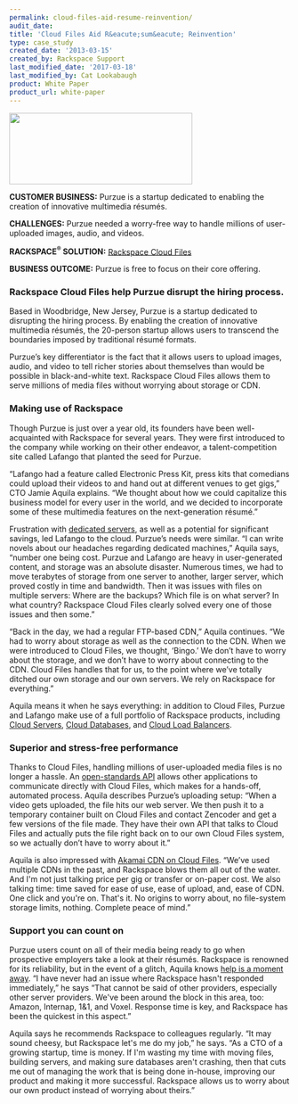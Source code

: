 ```yaml
---
permalink: cloud-files-aid-resume-reinvention/
audit_date:
title: 'Cloud Files Aid R&eacute;sum&eacute; Reinvention'
type: case_study
created_date: '2013-03-15'
created_by: Rackspace Support
last_modified_date: '2017-03-18'
last_modified_by: Cat Lookabaugh
product: White Paper
product_url: white-paper
---
```


<a href="https://purzue.com/">
   <img src="{% asset_path UseCases/cloud-files-aid-resume-reinvention/Purzue.png %}" width="329" height="128" />
</a>

**CUSTOMER BUSINESS:** Purzue is a startup dedicated to enabling the creation
of innovative multimedia résumés.

**CHALLENGES:** Purzue needed a worry-free way to handle millions of
user-uploaded images, audio, and videos.

**RACKSPACE<sup>&reg;</sup> SOLUTION:** [Rackspace Cloud
Files](http://www.rackspace.com/cloud/cloud_hosting_products/files/)

**BUSINESS OUTCOME:** Purzue is free to focus on their core offering.

### Rackspace Cloud Files help Purzue disrupt the hiring process.

Based in Woodbridge, New Jersey, Purzue is a startup dedicated to
disrupting the hiring process. By enabling the creation of innovative
multimedia résumés, the 20-person startup allows users to transcend the
boundaries imposed by traditional résumé formats.

Purzue’s key differentiator is the fact that it allows users to upload
images, audio, and video to tell richer stories about themselves than
would be possible in black-and-white text. Rackspace Cloud Files allows
them to serve millions of media files without worrying about storage or
CDN.

### Making use of Rackspace

Though Purzue is just over a year old, its founders have been
well-acquainted with Rackspace for several years. They were first
introduced to the company while working on their other endeavor, a
talent-competition site called Lafango that planted the seed for
Purzue.

“Lafango had a feature called Electronic Press Kit, press kits that
comedians could upload their videos to and hand out at different venues
to get gigs,” CTO Jamie Aquila explains. “We thought about how we could
capitalize this business model for every user in the world, and we
decided to incorporate some of these multimedia features on the
next-generation résumé.”

Frustration with [dedicated
servers](http://www.rackspace.com/managed_hosting/dedicated_servers/),
as well as a potential for significant savings, led Lafango to the
cloud. Purzue’s needs were similar. “I can write novels about our
headaches regarding dedicated machines,” Aquila says, “number one being
cost. Purzue and Lafango are heavy in user-generated content, and
storage was an absolute disaster. Numerous times, we had to move
terabytes of storage from one server to another, larger server, which
proved costly in time and bandwidth. Then it was issues with files on
multiple servers: Where are the backups? Which file is on what server?
In what country? Rackspace Cloud Files clearly solved every one of those
issues and then some.”

“Back in the day, we had a regular FTP-based CDN,” Aquila continues. “We
had to worry about storage as well as the connection to the CDN. When we
were introduced to Cloud Files, we thought, ‘Bingo.’ We don’t have to
worry about the storage, and we don’t have to worry about connecting to
the CDN. Cloud Files handles that for us, to the point where we’ve
totally ditched our own storage and our own servers. We rely on
Rackspace for everything.”

Aquila means it when he says everything: in addition to Cloud Files,
Purzue and Lafango make use of a full portfolio of Rackspace products,
including [Cloud Servers](http://www.rackspace.com/cloud/cloud_hosting_products/servers/),
[Cloud Databases](http://www.rackspace.com/cloud/databases/), and [Cloud
Load Balancers](http://www.rackspace.com/cloud/cloud_hosting_products/loadbalancers/).

### Superior and stress-free performance

Thanks to Cloud Files, handling millions of user-uploaded media files is
no longer a hassle. An [open-standards
API](https://developer.rackspace.com/docs/cloud-files/v1/getting-started/)
allows other applications to communicate directly with Cloud Files, which makes
for a hands-off, automated process. Aquila describes Purzue’s uploading setup:
“When a video gets uploaded, the file hits our web server. We then push
it to a temporary container built on Cloud Files and contact Zencoder
and get a few versions of the file made. They have their own API that
talks to Cloud Files and actually puts the file right back on to our own
Cloud Files system, so we actually don’t have to worry about it.”

Aquila is also impressed with [Akamai CDN on Cloud
Files](http://www.rackspace.com/cloud/public/files/technology/?page=cdn).
“We’ve used multiple CDNs in the past, and Rackspace blows them all out
of the water. And I'm not just talking price per gig or transfer or
on-paper cost. We also talking time: time saved for ease of use, ease of
upload, and, ease of CDN. One click and you're on. That's it. No origins
to worry about, no file-system storage limits, nothing. Complete peace
of mind.”

### Support you can count on

Purzue users count on all of their media being ready to go when
prospective employers take a look at their résumés. Rackspace is
renowned for its reliability, but in the event of a glitch, Aquila knows
[help is a moment away](http://www.rackspace.com/whyrackspace/support/).
“I have never had an issue where Rackspace hasn't responded
immediately,” he says “That cannot be said of other providers,
especially other server providers. We've been around the block in this
area, too: Amazon, Internap, 1&1, and Voxel. Response time is key, and
Rackspace has been the quickest in this aspect.”

Aquila says he recommends Rackspace to colleagues regularly. “It may
sound cheesy, but Rackspace let's me do my job,” he says. “As a CTO of a
growing startup, time is money. If I'm wasting my time with moving
files, building servers, and making sure databases aren't crashing, then
that cuts me out of managing the work that is being done in-house,
improving our product and making it more successful. Rackspace allows us
to worry about our own product instead of worrying about theirs.”
